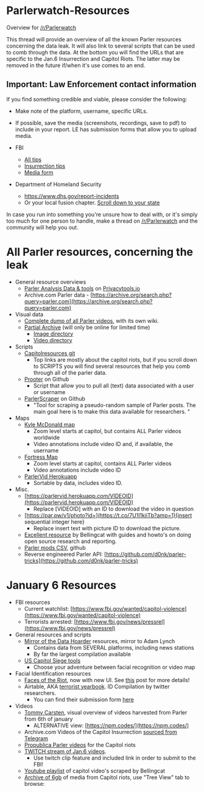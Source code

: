 # Parlerwatch-Resources
Overview for [/r/Parlerwatch](https://www.reddit.com/r/ParlerWatch)

This thread will provide an overview of all the known Parler resources concerning the data leak. It will also link to several scripts that can be used to comb through the data. At the bottom you will find the URLs that are specific to the Jan.6 Insurrection and Capitol Riots. The latter may be removed in the future if/when it's use comes to an end.



## Important: Law Enforcement contact information

If you find something credible and viable, please consider the following:

* Make note of the platform, username, specific URLs.
* If possible, save the media (screenshots, recordings, save to pdf) to include in your report. LE has submission forms that allow you to upload media.

* FBI
   * [All tips](https://tips.fbi.gov)
   * [Insurrection tips](http://fbi.gov/USCapitol)
   * [Media form](https://tips.fbi.gov/digitalmedia/aad18481a3e8f02)
* Department of Homeland Security 
   * https://www.dhs.gov/report-incidents
   * Or your local fusion chapter. [Scroll down to your state](https://www.dhs.gov/fusion-center-locations-and-contact-information)

In case you run into something you're unsure how to deal with, or it's simply too much for one person to handle, make a thread on [/r/Parlerwatch](https://reddit.com/r/ParlerWatch) and the community will help you out.

# All Parler resources, concerning the leak

* General resource overviews
   * [Parler Analysis Data & tools](https://bin.privacytools.io/?75a846000f53d142#2HKDcnuSsNb7YUWfDBMQyH7iM7ggMKv8VcHi8qB6bHFc) on [Privacytools.io](https://Privacytools.io)
   * Archive.com Parler data - [https://archive.org/search.php?query=parler.com](https://archive.org/search.php?query=parler.com)
* Visual data
   * [Complete dump of all Parler videos](https://ddosecrets.com/wiki/Parler), with its own wiki.
   * [Partial Archive](https://pl.gammaspectra.live/) (will only be online for limited time)
      * [Image directory](https://pl.gammaspectra.live/image-cdn.parler.com/)
      * [Video directory](https://pl.gammaspectra.live/video.parler.com/)
* Scripts
   * [Capitolresources git](https://github.com/rljacobson/CapitolResources/)
      * Top links are mostly about the capitol riots, but if you scroll down to SCRIPTS you will find several resources that help you comb through all of the parler data.
   * [Prooter](https://github.com/billstrobl/Prooter) on Github
      * Script that allow you to pull all (text) data associated with a user or username
   * [ParlerScraper](https://github.com/daniel-centore/ParlerScraper) on Github
      * "Tool for scraping a pseudo-random sample of Parler posts. The main goal here is to make this data available for researchers. "
* Maps
   * [Kyle McDonald map](https://kylemcdonald.net/parler/map/)
      * Zoom level starts at capitol, but contains ALL Parler videos worldwide
      * Video annotations include video ID and, if available, the username
   * [Fortress Map](https://fortress.maptive.com/ver4/a3486a6ab9a9a12aa9a9cb067839079c/410491)
      * Zoom level starts at capitol, contains ALL Parler videos
      * Video annotations include video ID
   * [ParlerVid Herokuapp](https://parlervid.herokuapp.com/)
      * Sortable by data, includes video ID.
* Misc.
   * [https://parlervid.herokuapp.com/VIDEOID](https://parlervid.herokuapp.com/VIDEOID)
      * Replace \[VIDEOID\] with an ID to download the video in question
   * [https://par.pw/v1/photo?id=](https://t.co/7U1l1kiiTb?amp=1){insert sequential integer here}
      * Replace insert text with picture ID to download the picture.
   * [Excellent resource](https://www.bellingcat.com/category/resources/how-tos/) by Bellingcat with guides and howto's on doing open source research and reporting.
   * [Parler mods CSV](https://gist.github.com/d0nk/ef4e58645d3250851491e4550cb16e29), github
   * Reverse engineered Parler API: [https://github.com/d0nk/parler-tricks](https://github.com/d0nk/parler-tricks)
   

# January 6 Resources

* FBI resources
   * Current watchlist: [https://www.fbi.gov/wanted/capitol-violence](https://www.fbi.gov/wanted/capitol-violence)
   * Terrorists arrested: [https://www.fbi.gov/news/pressrel](https://www.fbi.gov/news/pressrel)
* General resources and scripts
   * [Mirror of the Data Hoarder](https://capitol-hill-riots.s3.us-east-1.wasabisys.com/directory.html) resources, mirror to Adam Lynch
      * Contains data from SEVERAL platforms, including news stations
      * By far the largest compilation available
   * [US Capitol Siege tools](http://capitolmap.com/)
      * Choose your adventure between facial recognition or video map
* Facial Identification resources
   * [Faces of the Riot](https://facesoftheriot.com), now with new UI. See [this](https://www.reddit.com/r/ParlerWatch/comments/l1f8s9/facesoftheriotcom_is_completed_with_a_new_ui/) post for more details!
   * Airtable, AKA [terrorist yearbook](https://airtable.com/shruhNrLika1CtFno/tbl1HUS10AwlqY9NV). ID Compilation by twitter researchers.
      * You can find their submission form [here](https://airtable.com/shrboRkiXv9vgR2rI)
* Videos
   * [Tommy Carsten](https://www.tommycarstensen.com/terrorism/index.html),  visual overview of videos harvested from Parler from 6th of january
      * ALTERNATIVE view: [https://npm.codes/](https://npm.codes/)
   * Archive.com Videos of the Capitol Insurrection [sourced from Telegram](https://archive.org/details/Telegram-Insurrection-VideoStreams-2021-01-06/)
   * [Propublica Parler videos](https://projects.propublica.org/parler-capitol-videos) for the Capitol riots
   * [TWITCH stream of Jan.6 videos](https://www.twitch.tv/capitoljan6th).
      * Use twitch clip feature and included link in order to submit to the FBI!
   * [Youtube playlist](https://www.youtube.com/playlist?list=PLq6cQ--4f90ja7xShfORhnlvnvHaG05zj) of capitol video's scraped by Bellingcat
   * [Archive of 6gb](https://intelx.io/?did=814b39fe-ad98-45a1-9f44-0346bc9f9b94) of media from Capitol riots, use "Tree View" tab to browse:
